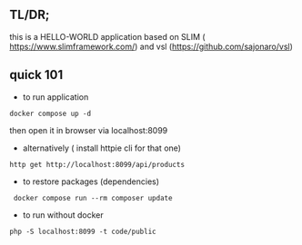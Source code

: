 ## TL/DR;

this is a HELLO-WORLD application based on SLIM ( https://www.slimframework.com/) and vsl (https://github.com/sajonaro/vsl)


## quick 101

- to run application 

```
docker compose up -d
```
then open it in browser via localhost:8099

- alternatively ( install httpie cli for that one)
```
http get http://localhost:8099/api/products
```

- to restore packages (dependencies)
```
 docker compose run --rm composer update
```

- to run without docker 

```
php -S localhost:8099 -t code/public
```